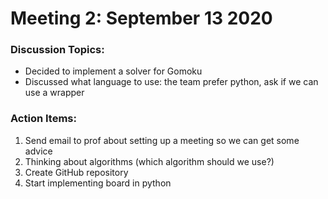 # Meeting 2: September 13 2020 

### Discussion Topics: 
- Decided to implement a solver for Gomoku
- Discussed what language to use: the team prefer python, ask if we can use a wrapper 

### Action Items:
1. Send email to prof about setting up a meeting so we can get some advice
2. Thinking about algorithms (which algorithm should we use?)
3. Create GitHub repository
4. Start implementing board in python 
